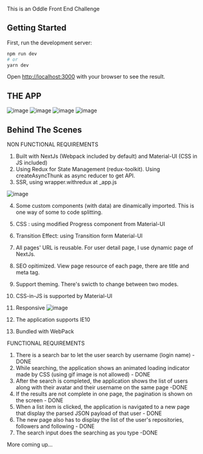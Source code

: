 This is an Oddle Front End Challenge

## Getting Started

First, run the development server:

```bash
npm run dev
# or
yarn dev
```

Open [http://localhost:3000](http://localhost:3000) with your browser to see the result.

## THE APP
![image](https://user-images.githubusercontent.com/5979589/112422039-d7b1d780-8d62-11eb-9240-bc47a751cfb9.png)
![image](https://user-images.githubusercontent.com/5979589/112422065-e1d3d600-8d62-11eb-8f6a-eef270d8d813.png)
![image](https://user-images.githubusercontent.com/5979589/112422170-0cbe2a00-8d63-11eb-8e88-c6020e39118a.png)
![image](https://user-images.githubusercontent.com/5979589/112422235-21022700-8d63-11eb-95dd-3ad06c8d22c5.png)



## Behind The Scenes
NON FUNCTIONAL REQUIREMENTS
1. Built with NextJs (Webpack included by default) and Material-UI (CSS in JS included)
2. Using Redux for State Management (redux-toolkit). Using createAsyncThunk as async reducer to get API.
3. SSR, using wrapper.withredux at _app.js

![image](https://user-images.githubusercontent.com/5979589/112420717-42154880-8d60-11eb-92d7-2424c2674daf.png)

4. Some custom components (with data) are dinamically imported. This is one way of some to code splitting.
5. CSS : using modified Progress component from Material-UI
6. Transition Effect: using Transition form Material-UI
7. All pages' URL is reusable. For user detail page, I use dynamic page of NextJs.
8. SEO opitimized. View page resource of each page, there are title and meta tag.
9. Support theming. There's swicth to change between two modes.
10. CSS-in-JS is supported by Material-UI
11. Responsive
![image](https://user-images.githubusercontent.com/5979589/112422825-13996c80-8d64-11eb-897f-c62bb8aae070.png)

12. The application supports IE10
13. Bundled with WebPack

FUNCTIONAL REQUIREMENTS
1. There is a search bar to let the user search by username (login name) - DONE
2. While searching, the application shows an animated loading indicator made by CSS (using gif image is not allowed) - DONE
3. After the search is completed, the application shows the list of users along with their avatar and their username on the same page -DONE
4. If the results are not complete in one page, the pagination is shown on the screen - DONE
5. When a list item is clicked, the application is navigated to a new page that display the parsed JSON payload of that user - DONE
6. The new page also has to display the list of the user's repositories, followers and following - DONE
7. The search input does the searching as you type -DONE



More coming up...
